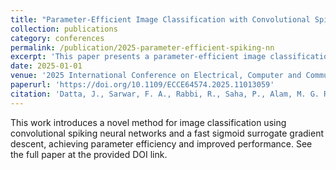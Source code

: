 ```yaml
---
title: "Parameter‑Efficient Image Classification with Convolutional Spiking Neural Network via Fast Sigmoid Surrogate Gradient Descent"
collection: publications
category: conferences
permalink: /publication/2025-parameter-efficient-spiking-nn
excerpt: 'This paper presents a parameter-efficient image classification approach using convolutional spiking neural networks and fast sigmoid surrogate gradient descent.'
date: 2025-01-01
venue: '2025 International Conference on Electrical, Computer and Communication Engineering (ECCE), Chittagong, Bangladesh'
paperurl: 'https://doi.org/10.1109/ECCE64574.2025.11013059'
citation: 'Datta, J., Sarwar, F. A., Rabbi, R., Saha, P., Alam, M. G. R., Uddin, J., & Zereen, A. N. (2025). "Parameter‑Efficient Image Classification with Convolutional Spiking Neural Network via Fast Sigmoid Surrogate Gradient Descent." In <i>2025 International Conference on Electrical, Computer and Communication Engineering (ECCE)</i>, Chittagong, Bangladesh, pp. 1‑6. IEEE. doi: 10.1109/ECCE64574.2025.11013059.'
---
```

This work introduces a novel method for image classification using convolutional spiking neural networks and a fast sigmoid surrogate gradient descent, achieving parameter efficiency and improved performance. See the full paper at the provided DOI link.
